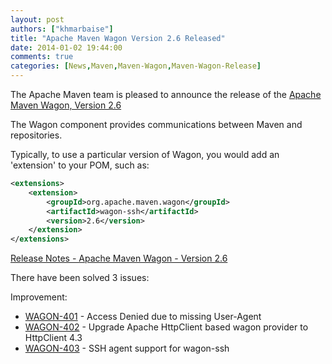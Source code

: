 ```yaml
---
layout: post
authors: ["khmarbaise"]
title: "Apache Maven Wagon Version 2.6 Released"
date: 2014-01-02 19:44:00
comments: true
categories: [News,Maven,Maven-Wagon,Maven-Wagon-Release]
---
```

The Apache Maven team is pleased to announce the release of the 
[Apache Maven Wagon, Version 2.6](https://maven.apache.org/wagon/)

The Wagon component provides communications between Maven and repositories.

Typically, to use a particular version of Wagon, you would add an
'extension' to your POM, such as:

``` xml
<extensions>
    <extension>
        <groupId>org.apache.maven.wagon</groupId>
        <artifactId>wagon-ssh</artifactId>
        <version>2.6</version>
    </extension>
</extensions>
```

<!-- more -->

[Release Notes - Apache Maven Wagon - Version 2.6](http://jira.codehaus.org/secure/ReleaseNote.jspa?projectId=10335&version=19578)

There have been solved 3 issues:

Improvement:

 * [WAGON-401](https://issues.apache.org/jira/browse/WAGON-401) - Access Denied due to missing User-Agent
 * [WAGON-402](https://issues.apache.org/jira/browse/WAGON-402) - Upgrade Apache HttpClient based wagon provider to HttpClient 4.3
 * [WAGON-403](https://issues.apache.org/jira/browse/WAGON-403) - SSH agent support for wagon-ssh

